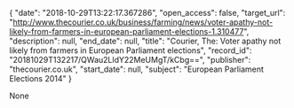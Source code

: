 {
  "date": "2018-10-29T13:22:17.367286", 
  "open_access": false, 
  "target_url": "http://www.thecourier.co.uk/business/farming/news/voter-apathy-not-likely-from-farmers-in-european-parliament-elections-1.310477", 
  "description": null, 
  "end_date": null, 
  "title": "Courier, The: Voter apathy not likely from farmers in European Parliament elections", 
  "record_id": "20181029T132217/QWau2LldY22MeUMgT/kCbg==", 
  "publisher": "thecourier.co.uk", 
  "start_date": null, 
  "subject": "European Parliament Elections 2014"
}

None